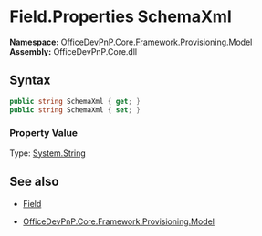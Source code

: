 # Field.Properties SchemaXml
  

**Namespace:** [OfficeDevPnP.Core.Framework.Provisioning.Model](OfficeDevPnP.Core.Framework.Provisioning.Model.md)  
**Assembly:** OfficeDevPnP.Core.dll  
## Syntax
```C#
public string SchemaXml { get; }
public string SchemaXml { set; }
```

### Property Value
Type: [System.String](System.String.md) 

## See also
- [Field](Field.md) 

- [OfficeDevPnP.Core.Framework.Provisioning.Model](OfficeDevPnP.Core.Framework.Provisioning.Model.md)
